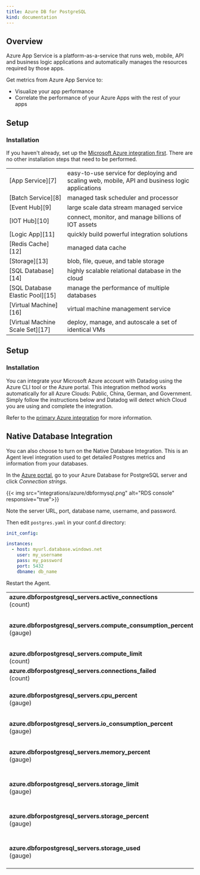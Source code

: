 ```yaml
---
title: Azure DB for PostgreSQL
kind: documentation
---
```


## Overview

Azure App Service is a platform-as-a-service that runs web, mobile, API and business logic applications and automatically manages the resources required by those apps.

Get metrics from Azure App Service to:

* Visualize your app performance
* Correlate the performance of your Azure Apps with the rest of your apps

## Setup
### Installation

If you haven't already, set up the [Microsoft Azure integration first][1]. There are no other installation steps that need to be performed.

|                                                           |                                                                               |
| :---------------------------------------------------------|:------------------------------------------------------------------------------|
| [App Service][7] | easy-to-use service for deploying and scaling web, mobile, API and business logic applications |
| [Batch Service][8] | managed task scheduler and processor |
| [Event Hub][9] | large scale data stream managed service |
| [IOT Hub][10] | connect, monitor, and manage billions of IOT assets |
| [Logic App][11] | quickly build powerful integration solutions |
| [Redis Cache][12] | managed data cache |
| [Storage][13] | blob, file, queue, and table storage |
| [SQL Database][14] | highly scalable relational database in the cloud |
| [SQL Database Elastic Pool][15] | manage the performance of multiple databases |
| [Virtual Machine][16] | virtual machine management service |
| [Virtual Machine Scale Set][17] | deploy, manage, and autoscale a set of identical VMs |

## Setup
### Installation

You can integrate your Microsoft Azure account with Datadog using the Azure CLI tool or the Azure portal. This integration method works automatically for all Azure Clouds: Public, China, German, and Government. Simply follow the instructions below and Datadog will detect which Cloud you are using and complete the integration. 

Refer to the [primary Azure integration][1] for more information.

## Native Database Integration

You can also choose to turn on the Native Database Integration. This is an Agent level integration used to get detailed Postgres metrics and information from your databases.

In the [Azure portal][2], go to your Azure Database for PostgreSQL server and click *Connection strings*.

{{< img src="integrations/azure/dbformysql.png" alt="RDS console" responsive="true">}}

Note the server URL, port, database name, username, and password. 

Then edit `postgres.yaml` in your conf.d directory:

```yaml
init_config:

instances:
  - host: myurl.database.windows.net
    user: my_username
    pass: my_password
    port: 5432
    dbname: db_name
```

Restart the Agent.

|                                                           |                                                                               |
| :---------------------------------------------------------|:------------------------------------------------------------------------------|
| **azure.dbforpostgresql_servers.active_connections** <br/> (count) | Total active connections |
| **azure.dbforpostgresql_servers.compute_consumption_percent** <br/> (gauge) | Compute Unit percentage <br/> *shown as percent* |
| **azure.dbforpostgresql_servers.compute_limit** <br/> (count) | Compute Unit limit |
| **azure.dbforpostgresql_servers.connections_failed** <br/> (count) | Total failed connections |
| **azure.dbforpostgresql_servers.cpu_percent** <br/> (gauge) | CPU percent <br/> *shown as percent* |
| **azure.dbforpostgresql_servers.io_consumption_percent** <br/> (gauge) | IO percent <br/> *shown as percent* |
| **azure.dbforpostgresql_servers.memory_percent** <br/> (gauge) | Memory percent <br/> *shown as percent* |
| **azure.dbforpostgresql_servers.storage_limit** <br/> (gauge) | Storage limit <br/> *shown as byte* |
| **azure.dbforpostgresql_servers.storage_percent** <br/> (gauge) | Storage percentage <br/> *shown as percent* |
| **azure.dbforpostgresql_servers.storage_used** <br/> (gauge) | Storage used <br/> *shown as byte* |

[1]: /integrations/azure
[2]: https://portal.azure.com/
